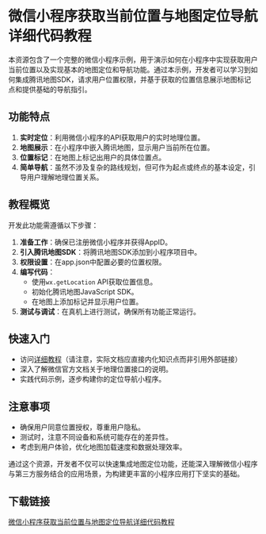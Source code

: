 # 微信小程序获取当前位置与地图定位导航 详细代码教程

本资源包含了一个完整的微信小程序示例，用于演示如何在小程序中实现获取用户当前位置以及实现基本的地图定位和导航功能。通过本示例，开发者可以学习到如何集成腾讯地图SDK，请求用户位置权限，并基于获取的位置信息展示地图标记点和提供基础的导航指引。

## 功能特点

1. **实时定位**：利用微信小程序的API获取用户的实时地理位置。
2. **地图展示**：在小程序中嵌入腾讯地图，显示用户当前所在位置。
3. **位置标记**：在地图上标记出用户的具体位置点。
4. **简单导航**：虽然不涉及复杂的路线规划，但可作为起点或终点的基本设定，引导用户理解地理位置关系。

## 教程概览

开发此功能需遵循以下步骤：

1. **准备工作**：确保已注册微信小程序并获得AppID。
2. **引入腾讯地图SDK**：将腾讯地图SDK添加到小程序项目中。
3. **权限设置**：在app.json中配置必要的位置权限。
4. **编写代码**：
   - 使用`wx.getLocation` API获取位置信息。
   - 初始化腾讯地图JavaScript SDK。
   - 在地图上添加标记并显示用户位置。
5. **测试与调试**：在真机上进行测试，确保所有功能正常运行。

## 快速入门

- 访问[详细教程](https://blog.csdn.net/guochanof/article/details/90130871)（请注意，实际文档应直接内化知识点而非引用外部链接）
- 深入了解微信官方文档关于地理位置接口的说明。
- 实践代码示例，逐步构建你的定位导航小程序。

## 注意事项

- 确保用户同意位置授权，尊重用户隐私。
- 测试时，注意不同设备和系统可能存在的差异性。
- 考虑到用户体验，优化地图加载速度和数据处理效率。

通过这个资源，开发者不仅可以快速集成地图定位功能，还能深入理解微信小程序与第三方服务结合的应用场景，为构建更丰富的小程序应用打下坚实的基础。

## 下载链接

[微信小程序获取当前位置与地图定位导航详细代码教程](https://pan.quark.cn/s/b81c341c9eb6)